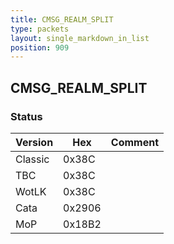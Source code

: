 ```yaml
---
title: CMSG_REALM_SPLIT
type: packets
layout: single_markdown_in_list
position: 909
---
```


## CMSG_REALM_SPLIT

### Status

Version    | Hex        | Comment
---------- | ---------- | ---------- 
Classic    | 0x38C      |
TBC        | 0x38C      |
WotLK      | 0x38C      |
Cata       | 0x2906     |
MoP        | 0x18B2     |